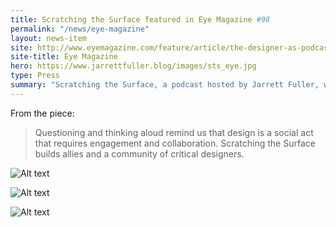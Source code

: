 ```yaml
---
title: Scratching the Surface featured in Eye Magazine #98
permalink: "/news/eye-magazine"
layout: news-item
site: http://www.eyemagazine.com/feature/article/the-designer-as-podcaster
site-title: Eye Magazine
hero: https://www.jarrettfuller.blog/images/sts_eye.jpg
type: Press
summary: "Scratching the Surface, a podcast hosted by Jarrett Fuller, was include in a feature in the latest issue of Eye Magazine called 'The Designer as Podcaster.'"
---
```


From the piece:

> Questioning and thinking aloud remind us that design is a social act that requires engagement and collaboration. Scratching the Surface builds allies and a community of critical designers.


![Alt text](https://www.jarrettfuller.blog/images/sts_eye.jpg)

![Alt text](https://www.jarrettfuller.blog/images/sts_eye.jpg)

![Alt text](https://www.jarrettfuller.blog/images/sts_eye.jpg)
